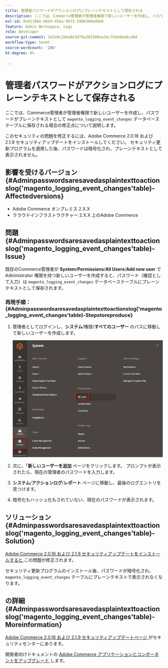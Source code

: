 ```yaml
---
title: 管理者パスワードがアクションログにプレーンテキストとして保存される
description: ここでは、Commerce管理者が管理者権限で新しいユーザーを作成し、パスワードが「magento_logging_event_changes」データベーステーブルにプレーンテキストとして保存される場合の修正点について説明します。
exl-id: 0e91198e-66b9-456a-9b75-5986369ed8e6
feature: Admin Workspace, Logs
role: Developer
source-git-commit: 1d2e0c1b4a8e3d79a362500ee3ec7bde84a6ce0d
workflow-type: tm+mt
source-wordcount: '286'
ht-degree: 0%

---
```


# 管理者パスワードがアクションログにプレーンテキストとして保存される

ここでは、Commerce管理者が管理者権限で新しいユーザーを作成し、パスワードがプレーンテキストとして `magento_logging_event_changes` データベーステーブルに保存される場合の修正点について説明します。

このセキュリティの問題を修正するには、Adobe Commerce 2.0.16 および 2.1.9 セキュリティアップデートをインストールしてください。 セキュリティ更新プログラムを適用した後、パスワードは暗号化され、プレーンテキストとして表示されません。

## 影響を受けるバージョン {#Adminpasswordsaresavedasplaintexttoactionslog('magento_logging_event_changes'table)-Affectedversions}

* Adobe Commerce オンプレミス 2.X.X
* クラウドインフラストラクチャー 2.X.X 上のAdobe Commerce

## 問題 {#Adminpasswordsaresavedasplaintexttoactionslog('magento_logging_event_changes'table)-Issue}

既存のCommerce管理者が **System**/**Permissions**/**All Users**/**Add new user** で Administrator 権限を持つ新しいユーザーを作成すると、パスワード（確認として入力）は `magento_logging_event_changes` データベーステーブルにプレーンテキストとして保存されます。

### 再現手順：{#Adminpasswordsaresavedasplaintexttoactionslog('magento_logging_event_changes'table)-Stepstoreproduce}

1. 管理者としてログインし、**システム**/権限/**すべてのユーザー** のパスに移動して新しいユーザーを作成します。

   ![add_user_magento_2.4.1.png](assets/add_user_magento_2.4.1.png)

1. 次に、「**新しいユーザーを追加** ページをクリックします。 プロンプトが表示されたら、現在の管理者のパスワードを入力します。
1. **システム**/**アクションログ**/**レポート** ページに移動し、最後のログエントリを見つけます。
1. 暗号化もハッシュ化もされていない、現在のパスワードが表示されます。

## ソリューション {#Adminpasswordsaresavedasplaintexttoactionslog('magento_logging_event_changes'table)-Solution}

[Adobe Commerce 2.0.16 および 2.1.9 セキュリティアップデートをインストールすると ](https://magento.com/security/patches/magento-2016-and-219-security-update) この問題が修正されます。

セキュリティ更新プログラムのインストール後、パスワードが暗号化され、`magento_logging_event_changes` テーブルにプレーンテキストで表示されなくなります。

## の詳細 {#Adminpasswordsaresavedasplaintexttoactionslog('magento_logging_event_changes'table)-Moreinformation}

[Adobe Commerce 2.0.16 および 2.1.9 セキュリティアップデートページ ](https://magento.com/security/patches/magento-2016-and-219-security-update) がセキュリティセンターにあります。

開発者向けドキュメントの [Adobe Commerce アプリケーションとコンポーネントをアップグレード ](https://experienceleague.adobe.com/docs/commerce-operations/upgrade-guide/overview.html) します。
